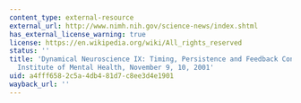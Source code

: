 ```yaml
---
content_type: external-resource
external_url: http://www.nimh.nih.gov/science-news/index.shtml
has_external_license_warning: true
license: https://en.wikipedia.org/wiki/All_rights_reserved
status: ''
title: 'Dynamical Neuroscience IX: Timing, Persistence and Feedback Control, National
  Institute of Mental Health, November 9, 10, 2001'
uid: a4fff658-2c5a-4db4-81d7-c8ee3d4e1901
wayback_url: ''
---
```

